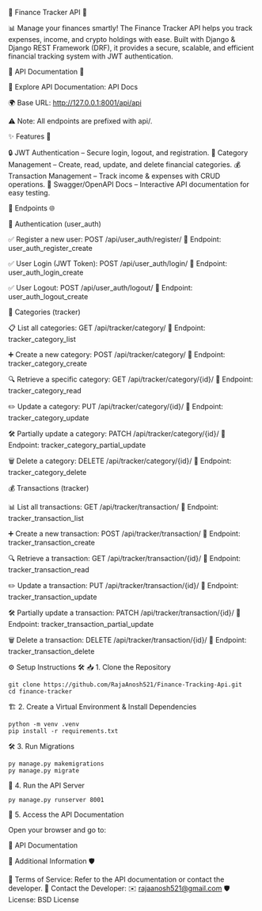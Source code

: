 🌟 Finance Tracker API 🚀

📊 Manage your finances smartly! The Finance Tracker API helps you track expenses, income, and crypto holdings with ease.
Built with Django & Django REST Framework (DRF), it provides a secure, scalable, and efficient financial tracking system with JWT authentication.

📜 API Documentation 📝

🔗 Explore API Documentation: API Docs

🌍 Base URL: http://127.0.0.1:8001/api/api

⚠️ Note: All endpoints are prefixed with api/.

✨ Features 🌟

🔒 JWT Authentication – Secure login, logout, and registration.
📂 Category Management – Create, read, update, and delete financial categories.
💰 Transaction Management – Track income & expenses with CRUD operations.
📑 Swagger/OpenAPI Docs – Interactive API documentation for easy testing.

🚀 Endpoints 🌐

🔐 Authentication (user_auth)

✅ Register a new user:
POST /api/user_auth/register/
🔹 Endpoint: user_auth_register_create

✅ User Login (JWT Token):
POST /api/user_auth/login/
🔹 Endpoint: user_auth_login_create

✅ User Logout:
POST /api/user_auth/logout/
🔹 Endpoint: user_auth_logout_create

📂 Categories (tracker)

📋 List all categories:
GET /api/tracker/category/
🔹 Endpoint: tracker_category_list

➕ Create a new category:
POST /api/tracker/category/
🔹 Endpoint: tracker_category_create

🔍 Retrieve a specific category:
GET /api/tracker/category/{id}/
🔹 Endpoint: tracker_category_read

✏️ Update a category:
PUT /api/tracker/category/{id}/
🔹 Endpoint: tracker_category_update

🛠 Partially update a category:
PATCH /api/tracker/category/{id}/
🔹 Endpoint: tracker_category_partial_update

🗑 Delete a category:
DELETE /api/tracker/category/{id}/
🔹 Endpoint: tracker_category_delete

💰 Transactions (tracker)

📊 List all transactions:
GET /api/tracker/transaction/
🔹 Endpoint: tracker_transaction_list

➕ Create a new transaction:
POST /api/tracker/transaction/
🔹 Endpoint: tracker_transaction_create

🔍 Retrieve a transaction:
GET /api/tracker/transaction/{id}/
🔹 Endpoint: tracker_transaction_read

✏️ Update a transaction:
PUT /api/tracker/transaction/{id}/
🔹 Endpoint: tracker_transaction_update

🛠 Partially update a transaction:
PATCH /api/tracker/transaction/{id}/
🔹 Endpoint: tracker_transaction_partial_update

🗑 Delete a transaction:
DELETE /api/tracker/transaction/{id}/
🔹 Endpoint: tracker_transaction_delete

⚙️ Setup Instructions 🛠
📥 1. Clone the Repository

    git clone https://github.com/RajaAnosh521/Finance-Tracking-Api.git
    cd finance-tracker

🏗 2. Create a Virtual Environment & Install Dependencies

    python -m venv .venv
    pip install -r requirements.txt

🛠 3. Run Migrations

    py manage.py makemigrations
    py manage.py migrate

🚀 4. Run the API Server

    py manage.py runserver 8001

📑 5. Access the API Documentation

Open your browser and go to:
   
   🔗 API Documentation

📢 Additional Information 🛡

📜 Terms of Service: Refer to the API documentation or contact the developer.
📧 Contact the Developer: ✉️ rajaanosh521@gmail.com
🛡 License: BSD License
